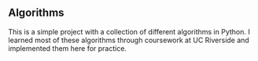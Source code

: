 ## Algorithms

This is a simple project with a collection of different algorithms in Python. I learned most of these algorithms through coursework at UC Riverside and implemented them here for practice.